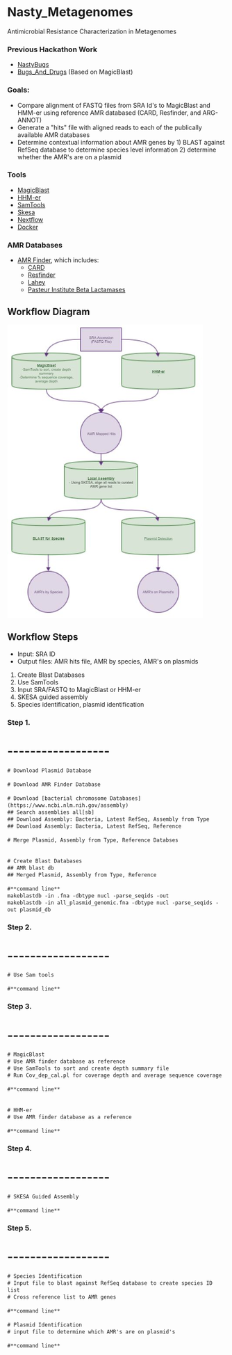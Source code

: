 # Nasty_Metagenomes
Antimicrobial Resistance Characterization in Metagenomes

### Previous Hackathon Work
* [NastyBugs](https://github.com/NCBI-Hackathons/MetagenomicAntibioticResistance)
* [Bugs_And_Drugs](https://github.com/NCBI-Hackathons/Bugs_And_Drugs) (Based on MagicBlast)

### Goals:
* Compare alignment of FASTQ files from SRA Id's to MagicBlast and HMM-er using reference AMR databased (CARD, Resfinder, and ARG-ANNOT)
* Generate a "hits" file with aligned reads to each of the publically available AMR databases
* Determine contextual information about AMR genes by 1) BLAST against RefSeq database to determine species level information 2) determine whether the AMR's are on a plasmid

### Tools
* [MagicBlast](https://ncbi.github.io/magicblast/)
* [HHM-er](https://github.com/EddyRivasLab/hmmer)
* [SamTools](https://github.com/samtools)
* [Skesa](https://github.com/ncbi/SKESA)
* [Nextflow](https://www.nextflow.io/)
* [Docker](https://www.docker.com/)

### AMR Databases
* [AMR Finder](https://www.ncbi.nlm.nih.gov/bioproject/PRJNA313047), which includes:
  * [CARD](https://card.mcmaster.ca/)
  * [Resfinder](https://cge.cbs.dtu.dk/services/ResFinder/)
  * [Lahey](https://externalwebapps.lahey.org/studies/)
  * [Pasteur Institute Beta Lactamases](https://bigsdb.pasteur.fr/klebsiella/klebsiella.html)

## Workflow Diagram
![workflow](https://github.com/NCBI-Hackathons/Nasty_Metagenomes/blob/master/images/Workflow.JPG)

## Workflow Steps
* Input: SRA ID
* Output files: AMR hits file, AMR by species, AMR's on plasmids

1. Create Blast Databases
2. Use SamTools
3. Input SRA/FASTQ to MagicBlast or HHM-er
4. SKESA guided assembly
5. Species identification, plasmid identification

### Step 1.
# ------------------
    # Download Plasmid Database
    
    # Download AMR Finder Database
    
    # Download [bacterial chromosome Databases] (https://www.ncbi.nlm.nih.gov/assembly)
    ## Search assemblies all[sb]
    ## Download Assembly: Bacteria, Latest RefSeq, Assembly from Type
    ## Download Assembly: Bacteria, Latest RefSeq, Reference
    
    # Merge Plasmid, Assembly from Type, Reference Databses
    
    
    # Create Blast Databases
    ## AMR blast db
    ## Merged Plasmid, Assembly from Type, Reference
      
    #**command line**
    makeblastdb -in .fna -dbtype nucl -parse_seqids -out 
    makeblastdb -in all_plasmid_genomic.fna -dbtype nucl -parse_seqids -out plasmid_db

      
### Step 2.
# ------------------  
    # Use Sam tools

    #**command line**

### Step 3.
# ------------------
    # MagicBlast
    # Use AMR finder database as reference
    # Use SamTools to sort and create depth summary file
    # Run Cov_dep_cal.pl for coverage depth and average sequence coverage
      
    #**command line**

      
    # HHM-er
    # Use AMR finder database as a reference
      
    #**command line**

### Step 4.
# ------------------
    # SKESA Guided Assembly

    #**command line**

### Step 5.
# ------------------
    # Species Identification
    # Input file to blast against RefSeq database to create species ID list
    # Cross reference list to AMR genes
    
    #**command line**
    
    # Plasmid Identification
    # input file to determine which AMR's are on plasmid's
    
    #**command line**
